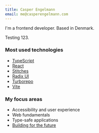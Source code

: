 ```yaml
---
title: Casper Engelmann
email: me@casperengelmann.com
---
```


I'm a frontend developer. Based in Denmark.

Testing 123.

### Most used technologies

- [TypeScript](https://www.typescriptlang.org/)
- [React](https://reactjs.org/)
- [Stitches](https://stitches.dev/)
- [Radix UI](https://www.radix-ui.com/)
- [Turborepo](https://turborepo.org/)
- [Vite](https://vitejs.dev/)

### My focus areas

- Accessibility and user experience
- Web fundamentals
- Type-safe applications
- [Building for the future](https://frontendmastery.com/posts/building-future-facing-frontend-architectures/)
